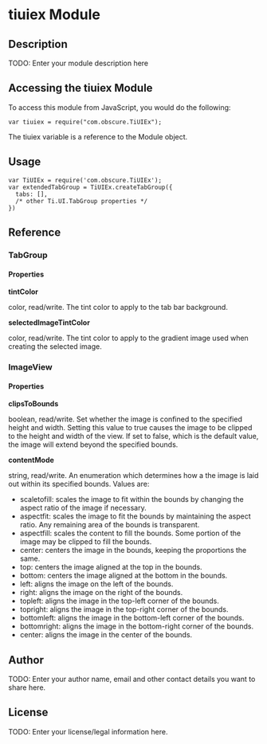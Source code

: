 # tiuiex Module

## Description

TODO: Enter your module description here

## Accessing the tiuiex Module

To access this module from JavaScript, you would do the following:

	var tiuiex = require("com.obscure.TiUIEx");

The tiuiex variable is a reference to the Module object.	

## Usage

    var TiUIEx = require('com.obscure.TiUIEx');
    var extendedTabGroup = TiUIEx.createTabGroup({
      tabs: [],
      /* other Ti.UI.TabGroup properties */
    })

## Reference

### TabGroup

#### Properties

**tintColor**

color, read/write.  The tint color to apply to the tab bar background.

**selectedImageTintColor**

color, read/write.  The tint color to apply to the gradient image used when creating the selected image.

### ImageView

#### Properties

**clipsToBounds**

boolean, read/write.  Set whether the image is confined to the specified height and width. Setting this
value to true causes the image to be clipped to the height and width of the view.  If set to false, which
is the default value, the image will extend beyond the specified bounds.

**contentMode**

string, read/write.  An enumeration which determines how a the image is laid out within its specified
bounds.  Values are:

* scaletofill: scales the image to fit within the bounds by changing the aspect ratio of the image
  if necessary.
* aspectfit: scales the image to fit the bounds by maintaining the aspect ratio. Any remaining area
  of the bounds is transparent.
* aspectfill: scales the content to fill the bounds. Some portion of the image may be clipped to
  fill the bounds.
* center: centers the image in the bounds, keeping the proportions the same.
* top: centers the image aligned at the top in the bounds.
* bottom: centers the image aligned at the bottom in the bounds.
* left: aligns the image on the left of the bounds.
* right: aligns the image on the right of the bounds.
* topleft: aligns the image in the top-left corner of the bounds.
* topright: aligns the image in the top-right corner of the bounds.
* bottomleft: aligns the image in the bottom-left corner of the bounds.
* bottomright: aligns the image in the bottom-right corner of the bounds.
* center: aligns the image in the center of the bounds.

## Author

TODO: Enter your author name, email and other contact
details you want to share here. 

## License

TODO: Enter your license/legal information here.

